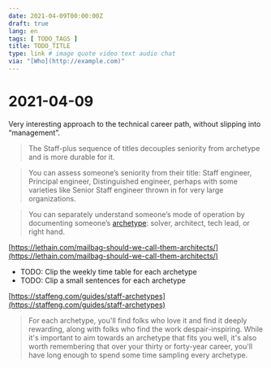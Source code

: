 ```yaml
---
date: 2021-04-09T00:00:00Z
draft: true
lang: en
tags: [ TODO_TAGS ]
title: TODO_TITLE
type: link # image quote video text audio chat
via: "[Who](http://example.com)"
---
```



# 2021-04-09

Very interesting approach to the technical career path, without slipping into “management”.

> The Staff-plus sequence of titles decouples seniority from archetype and is more durable for it.

> You can assess someone’s seniority from their title: Staff engineer, Principal engineer, Distinguished engineer, perhaps with some varieties like Senior Staff engineer thrown in for very large organizations.

> You can separately understand someone’s mode of operation by documenting someone’s [archetype](https://staffeng.com/guides/staff-archetypes): solver, architect, tech lead, or right hand.

[https://lethain.com/mailbag-should-we-call-them-architects/](https://lethain.com/mailbag-should-we-call-them-architects/)

* TODO: Clip the weekly time table for each archetype
* TODO: Clip a small sentences for each archetype

[https://staffeng.com/guides/staff-archetypes](https://staffeng.com/guides/staff-archetypes)

> For each archetype, you'll find folks who love it and find it deeply rewarding, along with folks who find the work despair-inspiring. While it's important to aim towards an archetype that fits you well, it's also worth remembering that over your thirty or forty-year career, you'll have long enough to spend some time sampling every archetype.
